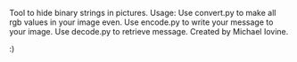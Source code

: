 Tool to hide binary strings in pictures. 
Usage:
Use convert.py to make all rgb values in your image even. 
Use encode.py to write your message to your image.
Use decode.py to retrieve message. 
Created by Michael Iovine.

:)
